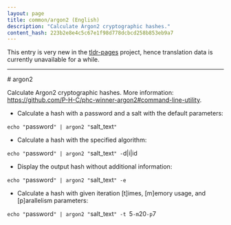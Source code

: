 ```yaml
---
layout: page
title: common/argon2 (English)
description: "Calculate Argon2 cryptographic hashes."
content_hash: 223b2e8e4c5c67e1f98d778dcbcd258b853eb9a7
---
```


This entry is very new in the [tldr-pages](https://github.com/tldr-pages/tldr) project, hence translation data is currently unavailable for a while.

<hr># argon2

Calculate Argon2 cryptographic hashes.
More information: <https://github.com/P-H-C/phc-winner-argon2#command-line-utility>.

- Calculate a hash with a password and a salt with the default parameters:

`echo "`<span class="tldr-var badge badge-pill bg-dark-lm bg-white-dm text-white-lm text-dark-dm font-weight-bold">password</span>`" | argon2 "`<span class="tldr-var badge badge-pill bg-dark-lm bg-white-dm text-white-lm text-dark-dm font-weight-bold">salt_text</span>`"`

- Calculate a hash with the specified algorithm:

`echo "`<span class="tldr-var badge badge-pill bg-dark-lm bg-white-dm text-white-lm text-dark-dm font-weight-bold">password</span>`" | argon2 "`<span class="tldr-var badge badge-pill bg-dark-lm bg-white-dm text-white-lm text-dark-dm font-weight-bold">salt_text</span>`" -`<span class="tldr-var badge badge-pill bg-dark-lm bg-white-dm text-white-lm text-dark-dm font-weight-bold">d|i|id</span>

- Display the output hash without additional information:

`echo "`<span class="tldr-var badge badge-pill bg-dark-lm bg-white-dm text-white-lm text-dark-dm font-weight-bold">password</span>`" | argon2 "`<span class="tldr-var badge badge-pill bg-dark-lm bg-white-dm text-white-lm text-dark-dm font-weight-bold">salt_text</span>`" -e`

- Calculate a hash with given iteration [t]imes, [m]emory usage, and [p]arallelism parameters:

`echo "`<span class="tldr-var badge badge-pill bg-dark-lm bg-white-dm text-white-lm text-dark-dm font-weight-bold">password</span>`" | argon2 "`<span class="tldr-var badge badge-pill bg-dark-lm bg-white-dm text-white-lm text-dark-dm font-weight-bold">salt_text</span>`" -t `<span class="tldr-var badge badge-pill bg-dark-lm bg-white-dm text-white-lm text-dark-dm font-weight-bold">5</span>` -m `<span class="tldr-var badge badge-pill bg-dark-lm bg-white-dm text-white-lm text-dark-dm font-weight-bold">20</span>` -p `<span class="tldr-var badge badge-pill bg-dark-lm bg-white-dm text-white-lm text-dark-dm font-weight-bold">7</span>
